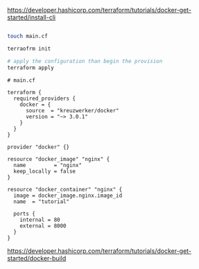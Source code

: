 ---
---


https://developer.hashicorp.com/terraform/tutorials/docker-get-started/install-cli

```bash

touch main.cf

terraofrm init

# apply the configuration than begin the provision
terraform apply

```

```
# main.cf

terraform {
  required_providers {
    docker = {
      source  = "kreuzwerker/docker"
      version = "~> 3.0.1"
    }
  }
}

provider "docker" {}

resource "docker_image" "nginx" {
  name         = "nginx"
  keep_locally = false
}

resource "docker_container" "nginx" {
  image = docker_image.nginx.image_id
  name  = "tutorial"

  ports {
    internal = 80
    external = 8000
  }
}

```

https://developer.hashicorp.com/terraform/tutorials/docker-get-started/docker-build